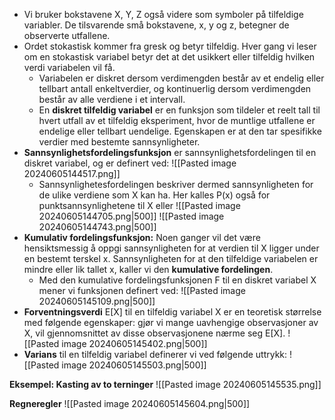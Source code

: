 - Vi bruker bokstavene X, Y, Z også videre som symboler på tilfeldige variabler. De tilsvarende små bokstavene, x, y og z, betegner de observerte utfallene. 
- Ordet stokastisk kommer fra gresk og betyr tilfeldig. Hver gang vi leser om en stokastisk variabel betyr det at det usikkert eller tilfeldig hvilken verdi variabelen vil få. 
	- Variabelen er diskret dersom verdimengden består av et endelig eller tellbart antall enkeltverdier, og kontinuerlig dersom verdimengden består av alle verdiene i et intervall. 
	- En **diskret tilfeldig variabel** er en funksjon som tildeler et reelt tall til hvert utfall av et tilfeldig eksperiment, hvor de muntlige utfallene er endelige eller tellbart uendelige. Egenskapen er at den tar spesifikke verdier med bestemte sannsynligheter.
- **Sannsynlighetsfordelingsfunksjon** er sannsynlighetsfordelingen til en diskret variabel, og er definert ved:
	![[Pasted image 20240605144517.png]]
	- Sannsynlighetesfordelingen beskriver dermed sannsynligheten for de ulike verdiene som X kan ha. Her kalles P(x) også for punktsannsynlighetene til X eller 
	![[Pasted image 20240605144705.png|500]]
	![[Pasted image 20240605144743.png|500]]
- **Kumulativ fordelingsfunksjon:** Noen ganger vil det være hensiktsmessig å oppgi sannsynligheten for at verdien til X ligger under en bestemt terskel x. Sannsynligheten for at den tilfeldige variabelen er mindre eller lik tallet x, kaller vi den **kumulative fordelingen**.
	- Med den kumulative fordelingsfunksjonen F til en diskret variabel X mener vi funksjonen definert ved: 
		![[Pasted image 20240605145109.png|500]]
- **Forventningsverdi** E[X] til en tilfeldig variabel X er en teoretisk størrelse med følgende egenskaper: gjør vi mange uavhengige observasjoner av X, vil gjennomsnittet av disse observasjonene nærme seg E[X]. 
	![[Pasted image 20240605145402.png|500]]
- **Varians** til en tilfeldig variabel definerer vi ved følgende uttrykk:
	![[Pasted image 20240605145503.png|500]]

**Eksempel: Kasting av to terninger**
![[Pasted image 20240605145535.png]]

**Regneregler**
![[Pasted image 20240605145604.png|500]]

